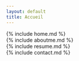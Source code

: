 ```yaml
---
layout: default
title: Accueil
---
```


  <section id="home">
    {% include home.md %}
  </section>

  <section id="aboutme">
    {% include aboutme.md %}
  </section>

  <section id="resume">
    {% include resume.md %}
  </section>

  <section id="contact">
    {% include contact.md %}
  </section>
